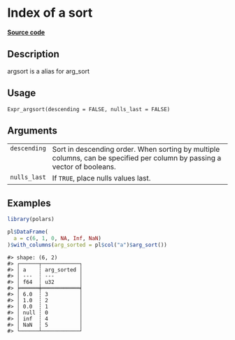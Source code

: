 

# Index of a sort

[**Source code**](https://github.com/pola-rs/r-polars/tree/mkdocs-matrial-search-preview/R/expr__expr.R#L1490)

## Description

argsort is a alias for arg_sort

## Usage

<pre><code class='language-R'>Expr_argsort(descending = FALSE, nulls_last = FALSE)
</code></pre>

## Arguments

<table>
<tr>
<td style="white-space: nowrap; font-family: monospace; vertical-align: top">
<code id="Expr_argsort_:_descending">descending</code>
</td>
<td>
Sort in descending order. When sorting by multiple columns, can be
specified per column by passing a vector of booleans.
</td>
</tr>
<tr>
<td style="white-space: nowrap; font-family: monospace; vertical-align: top">
<code id="Expr_argsort_:_nulls_last">nulls_last</code>
</td>
<td>
If <code>TRUE</code>, place nulls values last.
</td>
</tr>
</table>

## Examples

``` r
library(polars)

pl$DataFrame(
  a = c(6, 1, 0, NA, Inf, NaN)
)$with_columns(arg_sorted = pl$col("a")$arg_sort())
```

    #> shape: (6, 2)
    #> ┌──────┬────────────┐
    #> │ a    ┆ arg_sorted │
    #> │ ---  ┆ ---        │
    #> │ f64  ┆ u32        │
    #> ╞══════╪════════════╡
    #> │ 6.0  ┆ 3          │
    #> │ 1.0  ┆ 2          │
    #> │ 0.0  ┆ 1          │
    #> │ null ┆ 0          │
    #> │ inf  ┆ 4          │
    #> │ NaN  ┆ 5          │
    #> └──────┴────────────┘
